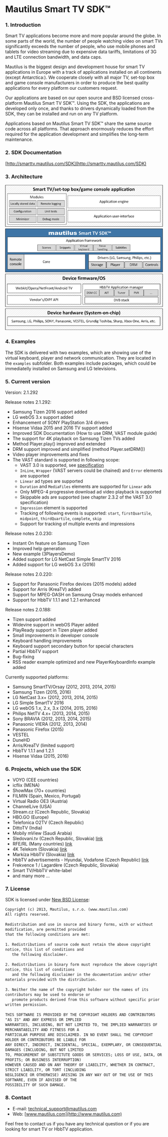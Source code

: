 Mautilus Smart TV SDK™
===========

### 1. Introduction

Smart TV applications become more and more popular around the globe. In some parts of the world, the number of people watching video on smart TVs significantly exceeds the number of people, who use mobile phones and tablets for video streaming due to expensive data tariffs, limitations of 3G and LTE connection bandwidth, and data caps.

Mautilus is the biggest design and development house for smart TV applications in Europe with a track of applications installed on all continents (except Antarctica:). We cooperate closely with all major TV, set-top box and game console manufacturers in order to produce the best quality applications for every platform our customers request.
 
Our applications are based on our open source and BSD licensed cross-platform Mautilus Smart TV SDK™. Using the SDK, the applications are developed only once, and thanks to drivers dynamically loaded from the SDK, they can be installed and run on any TV platform.
 
Applications based on Mautilus Smart TV SDK™ share the same source code across all platforms. That approach enormously reduces the effort required for the application development and simplifies the long-term maintenance.

### 2. SDK Documentation
[http://smarttv.mautilus.com/SDK](http://smarttv.mautilus.com/SDK)

### 3. Architecture
![Architecture](./img/Mautilus_SmartTV_SDK_Schema.png?raw=true)

### 4. Examples
                        
The SDK is delivered with two examples, which are showing use of the virtual keyboard, player and network communication. They are located in the `examples` subfolder. Both examples include packages, which could be immediatelly installed on Samsung and LG televisions.

### 5. Current version

Version: 2.1.292 

Release notes 2.1.292:

-	Samsung Tizen 2016 support added
-	LG webOS 3.x support added
-	Enhancement of SONY PlayStation 3/4 drivers
-	Hisense Vidaa 2015 and 2016 TV support added
-	Improved SDK Documentation (How to use DRM, VAST module guide)
-	The support for 4K playback on Samsung Tizen TVs added
-	Method Player.play() improved and extended
-	DRM support improved and simplified (method Player.setDRM())
-	Video player improvements and fixes
-	The VAST standard is supported in following scope:
    * VAST 3.0 is supported, see [specification](http://www.iab.com/guidelines/digital-video-ad-serving-template-vast-3-0/)
    * `InLine`, `Wrapper` (VAST servers could be chained) and `Error` elements are supported 
    * `Linear` ad types are supported
    * `Duration` and `MediaFiles` elements are supported for `Linear` ads
    * Only MPEG-4 progressive download ad video playback is supported
    * Skippable ads are supported (see chapter 2.3.2 of the VAST 3.0 specification) 
    * `Impression` element is supported
    * Tracking of following events is supported: `start`, `firstQuartile`, `midpoint`, `thirdQuartile`, `complete`, `skip` 
    * Support for tracking of multiple events and impressions


Release notes 2.0.230:

-	Instant On feature on Samsung Tizen 
-	Improved help generation
-	New example (3PlayersDemo)
-	Added support for LG NetCast Simple SmartTV 2016
-	Added support for LG webOS 3.x (2016)

Release notes 2.0.220:

-	Support for Panasonic Firefox devices (2015 models) added 
-	Support for Arris (KreaTV) added
-	Support for MPEG-DASH on Samsung Orsay models enhanced
-	Support for HbbTV 1.1.1 and 1.2.1 enhanced

Release notes 2.0.188:

-	Tizen support added
-	Widevine support in webOS Player added
-	PlayReady support in Tizen player added
-	Small improvements in developer console
-	Keyboard handling improvements
-	Keyboard support secondary button for special characters
-	Partial HbbTV support
-	Bug-fixing
-	RSS reader example optimized and new PlayerKeyboardInfo example added

Currently supported platforms:
                            
-	Samsung SmartTV/Orsay (2012, 2013, 2014, 2015)
-	Samsung Tizen (2015, 2016)
-	LG NetCast 3.x+ (2012, 2013, 2014, 2015)
-	LG Simple SmartTV 2016
-	LG webOS 1.x, 2.x, 3.x (2014, 2015, 2016)
-	Philips NetTV 4.x+ (2013, 2014, 2015)
-	Sony BRAVIA (2012, 2013, 2014, 2015)
-	Panasonic VIERA (2012, 2013, 2014)
-	Panasonic Firefox (2015)
-	VESTEL
-	DuneHD
-	Arris/KreaTV (limited support) 
-	HbbTV 1.1.1 and 1.2.1
-	Hisense Vidaa (2015, 2016)

### 6. Projects, which use the SDK
            
-	VOYO (CEE countries)
-	icflix (MENA)
-	ShowMax (70+ countries)
-	FILMIN (Spain, Mexico, Portugal)
-	Virtual Radio OE3 (Austria)
-	ChannelLive (USA)
-	Stream.cz (Czech Republic, Slovakia)
-	HBO.GO (Europe)
-	Telefonica O2TV (Czech Republic)
-	DittoTV (India)
-	Mobily mView (Saudi Arabia)
-	Sledovani.tv (Czech Republic, Slovakia) [link](http://www.samsung.com/cz/experience/tv/smarttv/aplikace-sledovanitv.html)
-	RFE/RL (Many countries) [link](http://www.broadbandtvnews.com/2014/09/22/rferl-to-go-worldwide-on-smart-tvs/)
-	4K Telekom (Slovakia) [link](http://www.broadbandtvnews.com/2016/08/05/4k-streaming-first-in-cee/)
-	Markíza HbbTV (Slovakia) [link](http://www.broadbandtvnews.com/2016/05/02/first-hbbtv-app-for-tv-markiza/)
-	HbbTV advertisements - Hyundai, Vodafone (Czech Republic) [link](http://www.broadbandtvnews.com/2016/01/27/key-hbbtv-ad-test-in-czech-republic/)
-	Frekvence 1 / Lagardère (Czech Republic, Slovakia)
-	Smart TV/HbbTV white-label
-	and many more ...

### 7. License

SDK is licensed under [New BSD License](https://en.wikipedia.org/wiki/BSD_licenses):

    Copyright (c) 2013, Mautilus, s.r.o. (www.mautilus.com)
    All rights reserved.
    
    Redistribution and use in source and binary forms, with or without modification, are permitted provided 
    that the following conditions are met:
    
    1. Redistributions of source code must retain the above copyright notice, this list of conditions and 
       the following disclaimer.
    
    2. Redistributions in binary form must reproduce the above copyright notice, this list of conditions 
       and the following disclaimer in the documentation and/or other materials provided with the distribution.
    
    3. Neither the name of the copyright holder nor the names of its contributors may be used to endorse or 
       promote products derived from this software without specific prior written permission.
    
    THIS SOFTWARE IS PROVIDED BY THE COPYRIGHT HOLDERS AND CONTRIBUTORS "AS IS" AND ANY EXPRESS OR IMPLIED 
    WARRANTIES, INCLUDING, BUT NOT LIMITED TO, THE IMPLIED WARRANTIES OF MERCHANTABILITY AND FITNESS FOR A 
    PARTICULAR PURPOSE ARE DISCLAIMED. IN NO EVENT SHALL THE COPYRIGHT HOLDER OR CONTRIBUTORS BE LIABLE FOR 
    ANY DIRECT, INDIRECT, INCIDENTAL, SPECIAL, EXEMPLARY, OR CONSEQUENTIAL DAMAGES (INCLUDING, BUT NOT LIMITED 
    TO, PROCUREMENT OF SUBSTITUTE GOODS OR SERVICES; LOSS OF USE, DATA, OR PROFITS; OR BUSINESS INTERRUPTION) 
    HOWEVER CAUSED AND ON ANY THEORY OF LIABILITY, WHETHER IN CONTRACT, STRICT LIABILITY, OR TORT (INCLUDING 
    NEGLIGENCE OR OTHERWISE) ARISING IN ANY WAY OUT OF THE USE OF THIS SOFTWARE, EVEN IF ADVISED OF THE 
    POSSIBILITY OF SUCH DAMAGE.
    
### 8. Contact

- E-mail: [technical_support@mautilus.com](mailto:technical_support@mautilus.com)
- Web: [www.mautilus.com](http://www.mautilus.com)

Feel free to contact us if you have any technical question or if you are looking for smart TV or HbbTV application.